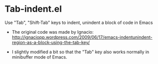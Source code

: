 Tab-indent.el
================

Use "Tab", "Shift-Tab" keys to indent, unindent a block of code in Emacs

* The original code was made by Ignacio: http://ignaciopp.wordpress.com/2009/06/17/emacs-indentunindent-region-as-a-block-using-the-tab-key/ 

* I slightly modified a bit so that the "Tab" key also works normally in minibuffer mode of Emacs.
